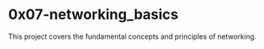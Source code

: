 # 0x07-networking_basics

This project covers the fundamental concepts and principles of networking.
